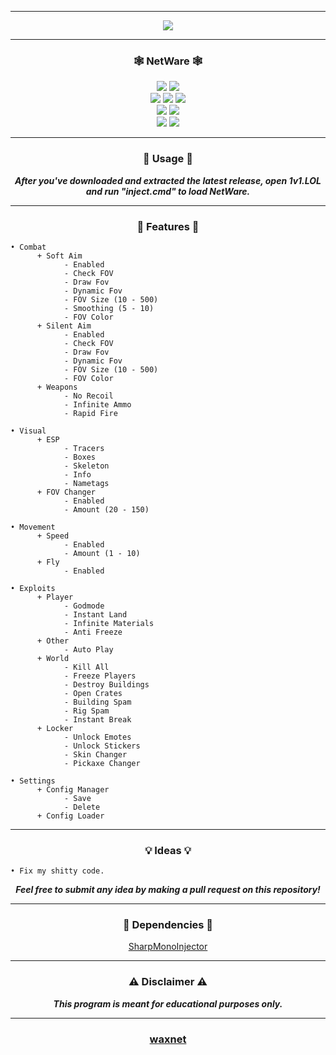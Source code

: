 -----

<p align= "center">
  <kbd>
    <img  src="https://raw.githubusercontent.com/waxnet/NetWare/main/.github/workflows/icon.png">
  </kbd>
</p>

-----

### <p align="center">🕸️ NetWare 🕸️</p>
<p align= "center">
  <img src="https://img.shields.io/github/last-commit/waxnet/NetWare">
  <img src="https://img.shields.io/github/license/waxnet/NetWare">
  <br>
  <img src="https://img.shields.io/github/stars/waxnet/NetWare">
  <img src="https://img.shields.io/github/forks/waxnet/NetWare">
  <img src="https://img.shields.io/github/downloads/waxnet/NetWare/total.svg">
  <br>
  <img src="https://img.shields.io/github/issues-pr/waxnet/NetWare">
  <img src="https://img.shields.io/github/issues-pr-closed/waxnet/NetWare">
  <br>
  <img src="https://img.shields.io/github/issues/waxnet/NetWare">
  <img src="https://img.shields.io/github/issues-closed/waxnet/NetWare">
</p>

-----

### <p align="center">🔑 Usage 🔑</p>
<p align="center"><i><b>
After you've downloaded and extracted the latest release, open 1v1.LOL
and run "inject.cmd" to load NetWare.
</b></i></p>

-----

### <p align="center">📜 Features 📜</p>

```
• Combat
      + Soft Aim
            - Enabled
            - Check FOV
            - Draw Fov
            - Dynamic Fov
            - FOV Size (10 - 500)
            - Smoothing (5 - 10)
            - FOV Color
      + Silent Aim
            - Enabled
            - Check FOV
            - Draw Fov
            - Dynamic Fov
            - FOV Size (10 - 500)
            - FOV Color
      + Weapons
            - No Recoil
            - Infinite Ammo
            - Rapid Fire

• Visual
      + ESP
            - Tracers
            - Boxes
            - Skeleton
            - Info
            - Nametags
      + FOV Changer
            - Enabled
            - Amount (20 - 150)

• Movement
      + Speed
            - Enabled
            - Amount (1 - 10)
      + Fly
            - Enabled

• Exploits
      + Player
            - Godmode
            - Instant Land
            - Infinite Materials
            - Anti Freeze
      + Other
            - Auto Play
      + World
            - Kill All
            - Freeze Players
            - Destroy Buildings
            - Open Crates
            - Building Spam
            - Rig Spam
            - Instant Break
      + Locker
            - Unlock Emotes
            - Unlock Stickers
            - Skin Changer
            - Pickaxe Changer

• Settings
      + Config Manager
            - Save
            - Delete
      + Config Loader
```

-----

### <p align="center">💡 Ideas 💡</p>

    • Fix my shitty code.

<p align="center"><i><b>Feel free to submit any idea by making a pull request on this repository!</b></i></p>

-----

### <p align="center">💾 Dependencies 💾</p>
<p align="center"><a href="https://github.com/warbler/SharpMonoInjector">SharpMonoInjector</a></p>

-----

### <p align="center">⚠️ Disclaimer ⚠️</p>

<p align="center"><i><b>This program is meant for educational purposes only.</b></i></p>

-----

### <p align="center"><a href="https://github.com/waxnet">waxnet</a></p>
